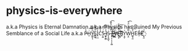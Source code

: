 # physics-is-everywhere
a.k.a Physics is Eternal Damnation a.k.a. Physics has Ruined My Previous Semblance of a Social Life a.k.a P̵̎͐H̞ͥ͠Y̴̛̲͚̩͔̋̔̃̄ͯ͢S̳͚͑͂̐̈́͢I̭̓̏̽̏C̉̒̑̍Ș̷͚ͬ́̿͡ͅ ̶̺̟̯̳ͦ̉ͭ͗̕I͙S͕͔͍̺̖ͬͨͦ̈ ̶̶̢̥̞̣͕̣̗̦̻ͪ̌̒̆̈́̽͌̕͡E̵̴̷̴̝͗̐͟҉̮̳ͫ͐̓̑͢͜V̹͎̈͗ͫͭE̶̛̙̬̝ͯ͊̏̿͋҉̯̬̹̈́ͨͫ̔͠R͈ͫY͕̯̙ͦW͎̯̿̈́͗̈̈́̆͘͡H̲͍̘̰̉͒ͥ̆̕͢ER̶̗̒È҉̠̔͏̘̼̈́
